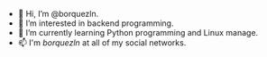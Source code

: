 - 👋 Hi, I’m @borquezln.
- 👀 I’m interested in backend programming.
- 🌱 I’m currently learning Python programming and Linux manage.
- 📫 I'm <i>borquezln</i> at all of my social networks.
<!-- - 💞️ I’m looking to collaborate on ... -->

<!---
borquezln/borquezln is a ✨ special ✨ repository because its `README.md` (this file) appears on your GitHub profile.
You can click the Preview link to take a look at your changes.
--->
